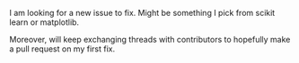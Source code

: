 I am looking for a new issue to fix. Might be something I pick from scikit learn or matplotlib.

Moreover, will keep exchanging threads with contributors to hopefully make a pull request on my first fix.
